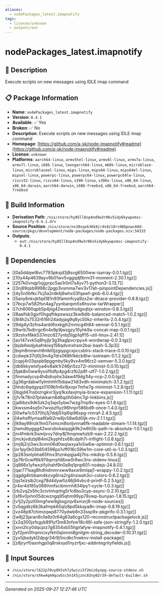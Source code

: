```yaml
---
aliases:
  - nodePackages_latest.imapnotify
tags:
  - license/unknown
  - outputs/out
---
```


# nodePackages_latest.imapnotify

## 📝 Description

Execute scripts on new messages using IDLE imap command

## 📋 Package Information

- **Name**: `nodePackages_latest.imapnotify`
- **Version**: `0.4.1`
- **Available**: ✅ Yes
- **Broken**: ✅ No
- **Description**: Execute scripts on new messages using IDLE imap command
- **Homepage**: [https://github.com/a-sk/node-imapnotify#readme](https://github.com/a-sk/node-imapnotify#readme)
- **License**: `unknown`
- **Platforms**: `aarch64-linux`, `armv5tel-linux`, `armv6l-linux`, `armv7a-linux`, `armv7l-linux`, `i686-linux`, `loongarch64-linux`, `m68k-linux`, `microblaze-linux`, `microblazeel-linux`, `mips-linux`, `mips64-linux`, `mips64el-linux`, `mipsel-linux`, `powerpc-linux`, `powerpc64-linux`, `powerpc64le-linux`, `riscv32-linux`, `riscv64-linux`, `s390-linux`, `s390x-linux`, `x86_64-linux`, `x86_64-darwin`, `aarch64-darwin`, `i686-freebsd`, `x86_64-freebsd`, `aarch64-freebsd`

## 🔧 Build Information

- **Derivation Path**: `/nix/store/hy85ll8sp4nd9w3r06v5idy6kywpxmsc-imapnotify-0.4.1.drv`
- **Source Position**: `/nix/store/ns30sqxb36k8jrds8z18rv96bpnwc60d-source/pkgs/development/node-packages/node-packages.nix:54333`
- **Outputs**:
  - `out`:  `/nix/store/hy85ll8sp4nd9w3r06v5idy6kywpxmsc-imapnotify-0.4.1`

## 🔗 Dependencies

- [[0a5ddqwl8vc7793pkxjd3j8svg6500ww-isarray-0.0.1.tgz]]
- [[10y44p4639ayv9b01wv5vggqdjfbrm31-moment-2.30.1.tgz]]
- [[257k0vnqp1xjgyrpc5as1r0nl7s4yv71-python3-3.13.7]]
- [[3nj99qsb9998c2pgp3vsmma7wv3v17ah-pinpointDependencies.js]]
- [[4y5n0bfkc7lcj5a2rdk4j6whx03fqawf-glob-6.0.4.tgz]]
- [[5any6nkvjkfqd181n93fammfcya9zx2w-dtrace-provider-0.8.8.tgz]]
- [[7bcp7w582fsn4ag7yynbanpm5s6hsviw-tarWrapper]]
- [[7ch6060qpb5p4jiig42wxsmhsdgxqhjx-winston-0.8.3.tgz]]
- [[8aaifsb3gjxf0hgqfhkpswssz3kw8dib-balanced-match-1.0.2.tgz]]
- [[8l4h2s7532r616h24adyjag9q8yc50kz-inherits-2.0.4.tgz]]
- [[9dg4yi3zfns4anbl6xxkgjh2mmcg4h84-xenvar-0.5.1.tgz]]
- [[9wrb7bdlrrgc6n4x9p9jwzgzy10yhk9a-concat-map-0.0.1.tgz]]
- [[9zshxf6kk537mzc627ynbj5lgp1qff15-util-linux-2.41.1]]
- [[ax147xvk5q8hyjljr3g3haglpvcrpyx4-wordwrap-0.0.3.tgz]]
- [[bjsb6wdjykafnkixq156qdvmxhsm2bai-bash-5.3p3]]
- [[bqm8mnwvh6nlkl0jzgiypgcxpccsblrs-stack-trace-0.0.10.tgz]]
- [[cdwpk37rjl0j3m4g7drs068h1kkcb8lw-isstream-0.1.2.tgz]]
- [[cqpj4r03qxpb9pggmby5ky9vx4m96rz2-semver-5.3.0.tgz]]
- [[db6kkywlsfya4iv8alk1r246jn5zz72i-minimist-0.0.10.tgz]]
- [[fjak8n0ww9yxslflidfp4pg4rzfb2p8f-utf7-1.0.2.tgz]]
- [[fmmadycvp4h4idivphx3daw4f9dg1l4y-ncp-2.0.0.tgz]]
- [[g36grdabwl1ylmlnhh15diaw21di3vdh-minimatch-3.1.2.tgz]]
- [[hhdc6qdgyqz0109b1n6x9jxxpr7mfw7g-minimist-1.2.8.tgz]]
- [[ibgjd47nsbizngkvr3jyq1kxdavjmyia-brace-expansion-1.1.11.tgz]]
- [[j1v1k78n07plskkarn8d6qzlh0dmc7gl-linkbins.js]]
- [[ja8ibzs9dk5zk2q3ajs5ybw7wzg7mp9v-eyes-0.1.8.tgz]]
- [[kwxsm4sq5n7wvjszfiyz96hnpr586bd9-once-1.4.0.tgz]]
- [[l0wfw1c5370hj3j7ddji51qi6ip96spg-rimraf-2.4.5.tgz]]
- [[l4whsfflymsa6fa6i2rw6jv58w6d0ljk-mv-2.1.1.tgz]]
- [[lk9ay99nzk1hn07ximcm8snljvnna6fk-readable-stream-1.1.14.tgz]]
- [[lwmdbyggg42wsrxbvkaiqqgk9k2w6h5b-path-is-absolute-1.0.1.tgz]]
- [[m4fmkrk3ismijvvy7dny8j1hnqmwhzb9-nan-2.22.2.tgz]]
- [[mckjvdizbjl84mi2kyphfzx68cdplh7i-inflight-1.0.6.tgz]]
- [[mj8j2rji3wx3cmn06d0wqiwxya1x5w6w-optimist-0.6.1.tgz]]
- [[nr1py0k03b604596ps1vff016c59lw1m-core-util-is-1.0.3.tgz]]
- [[p283snlybha65fmx3hznkqqjia4lj7hs-mkdirp-0.5.6.tgz]]
- [[p76r0cwlf6k97ibprrpfd8xw0r8wc3nx-stdenv-linux]]
- [[q866x1yfwxzifyihahf9n0a9q1pnp601-nodejs-24.8.0]]
- [[qar771sag8hdhidmmrxww9axw9mlqaj1-wrappy-1.0.2.tgz]]
- [[qgdg4irbbam4kzvg6rra2rg4nzwah3ci-colors-0.6.2.tgz]]
- [[qs1xizslb2cxg78d4dywfiz46j94vbcd-printf-0.2.5.tgz]]
- [[r4xr4d185y066ihmfscibmrnh834lpy1-cycle-1.0.3.tgz]]
- [[rb2vq2s5hc3cnrlnhqnhg5r1c6bs3cyp-async-0.2.10.tgz]]
- [[sf6v0jxhn05dcwzngq95qhm99yp78xwp-bunyan-1.8.15.tgz]]
- [[v1j2y2pzl0limgfww9gbxgzqv8xmzrj8-node-sources]]
- [[v5qgdkz6b3kafmpk65qlz8pd5kkaya8n-imap-0.8.19.tgz]]
- [[vz48p87chimzqwp8770ydwb6n33ssp9x-pkginfo-0.3.1.tgz]]
- [[w8j23jaran6clla9z0r64g83a6cgx120-reconstructpackagelock.js]]
- [[x2q300jxfsgyb891yf3m83nfsw18c46l-safe-json-stringify-1.2.0.tgz]]
- [[xnn2lcy0dqcpiz7g6354xb55hjpfafyw-imapnotify-0.4.1.tgz]]
- [[yf2pm0frqmicixyfkh0qiinnm8gnilgm-string_decoder-0.10.31.tgz]]
- [[yx5jbxdykl2dpgr34r9j1ncdkc1nwknv-install-package]]
- [[z8jryrf0asnhgp0q8rsksyd1nyzrfjxc-addintegrityfields.js]]

## 📁 Input Sources

- `/nix/store/l622p70vy8k5sh7y5wizi5f2mic6ynpg-source-stdenv.sh`
- `/nix/store/shkw4qm9qcw5sc5n1k5jznc83ny02r39-default-builder.sh`

---
*Generated on 2025-09-27 12:27:46 UTC*
